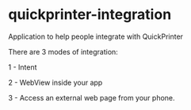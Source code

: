 # quickprinter-integration
Application to help people integrate with QuickPrinter

There are 3 modes of integration:

1 - Intent 

2 - WebView inside your app

3 - Access an external web page from your phone.


